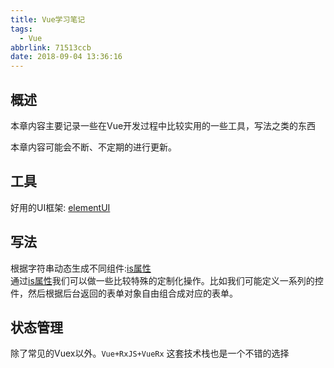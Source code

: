 ```yaml
---
title: Vue学习笔记
tags:
  - Vue
abbrlink: 71513ccb
date: 2018-09-04 13:36:16
---
```


## 概述 ##

本章内容主要记录一些在Vue开发过程中比较实用的一些工具，写法之类的东西

本章内容可能会不断、不定期的进行更新。

## 工具 ##

好用的UI框架: [elementUI](https://github.com/ElemeFE/element)

## 写法 ##

根据字符串动态生成不同组件:[is属性](https://cn.vuejs.org/v2/api/#is)  
通过[is属性](https://cn.vuejs.org/v2/api/#is)我们可以做一些比较特殊的定制化操作。比如我们可能定义一系列的控件，然后根据后台返回的表单对象自由组合成对应的表单。

## 状态管理 ##

除了常见的Vuex以外。`Vue+RxJS+VueRx` 这套技术栈也是一个不错的选择
